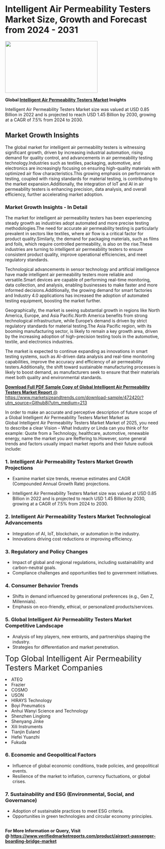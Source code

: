 <H1>Intelligent Air Permeability Testers Market Size, Growth and Forecast from 2024 - 2031</H1><img class="aligncenter size-medium wp-image-584254" src="https://thirdeyenews.in/wp-content/uploads/2024/09/Global-Market-Research-300x168.jpeg" alt="" width="300" height="168" /><p><strong>Global&nbsp;<a href="https://www.marketsizeandtrends.com/download-sample/472420/?utm_source=Github8j?utm_medium=213">Intelligent Air Permeability Testers Market</a> Insights</strong></p><p>Intelligent Air Permeability Testers Market size was valued at USD 0.85 Billion in 2022 and is projected to reach USD 1.45 Billion by 2030, growing at a CAGR of 7.5% from 2024 to 2030.</p><p><h2>Market Growth Insights</h2> <p>The global market for intelligent air permeability testers is witnessing significant growth, driven by increasing industrial automation, rising demand for quality control, and advancements in air permeability testing technology.Industries such as textiles, packaging, automotive, and electronics are increasingly focusing on ensuring high-quality materials with optimized air flow characteristics.This growing emphasis on performance testing, coupled with rising standards for material testing, is contributing to the market expansion.Additionally, the integration of IoT and AI in air permeability testers is enhancing precision, data analysis, and overall efficiency, further accelerating market adoption.</p> <p><a href="#"></a></p> <h3>Market Growth Insights - In Detail</h3> <p>The market for intelligent air permeability testers has been experiencing steady growth as industries adopt automated and more precise testing methodologies.The need for accurate air permeability testing is particularly prevalent in sectors like textiles, where air flow is a critical factor for product quality.Similarly, the demand for packaging materials, such as films and foils, which require controlled permeability, is also on the rise.These industries are turning to intelligent air permeability testers to ensure consistent product quality, improve operational efficiencies, and meet regulatory standards.</p> <p>Technological advancements in sensor technology and artificial intelligence have made intelligent air permeability testers more reliable and versatile.Smart devices are capable of performing real-time monitoring, data collection, and analysis, enabling businesses to make faster and more informed decisions.Additionally, the growing demand for smart factories and Industry 4.0 applications has increased the adoption of automated testing equipment, boosting the market further.</p> <p>Geographically, the market is seeing substantial growth in regions like North America, Europe, and Asia Pacific.North America benefits from strong technological infrastructure, while Europe’s demand is driven by strict regulatory standards for material testing.The Asia Pacific region, with its booming manufacturing sector, is likely to remain a key growth area, driven by the increasing adoption of high-precision testing tools in the automotive, textile, and electronics industries.</p> <p>The market is expected to continue expanding as innovations in smart testing systems, such as AI-driven data analysis and real-time monitoring capabilities, improve the accuracy and efficiency of air permeability testers.Additionally, the shift toward sustainable manufacturing processes is likely to boost demand, as manufacturers seek to ensure that their materials meet both quality and environmental standards.</p> <p><a href="#"></p><p><span class=""><strong>Download Full PDF Sample Copy of Global Intelligent Air Permeability Testers Market Report</strong> @ <a href="https://www.marketsizeandtrends.com/download-sample/472420/?utm_source=Github8j?utm_medium=213" target="_blank">https://www.marketsizeandtrends.com/download-sample/472420/?utm_source=Github8j?utm_medium=213</a></span></p><p>In order to make an accurate and perceptive description of future scope of a Global&nbsp;Intelligent Air Permeability Testers Market Market as Global&nbsp;Intelligent Air Permeability Testers Market Market of 2025, you need to describe a clear Vision &ndash; What Industry or Linda can you think of for example: Quote from a Technology, healthcare, automotive, renewable energy, name the market you are Reffering to.However, some general trends and factors usually impact market reports and their future outlook include:</p><h3>1.&nbsp;<strong>Intelligent Air Permeability Testers Market Growth Projections</strong></h3><ul><li>Examine market size trends, revenue estimates and CAGR (Compounded Annual Growth Rate) projections.</li><li><p>Intelligent Air Permeability Testers Market size was valued at USD 0.85 Billion in 2022 and is projected to reach USD 1.45 Billion by 2030, growing at a CAGR of 7.5% from 2024 to 2030.</p></li></ul><h3>2.&nbsp;<strong>Intelligent Air Permeability Testers Market Technological Advancements</strong></h3><ul><li>Integration of AI, IoT, blockchain, or automation in the industry.</li><li>Innovations driving cost reductions or improving efficiency.</li></ul><h3>3.&nbsp;<strong>Regulatory and Policy Changes</strong></h3><ul><li>Impact of global and regional regulations, including sustainability and carbon-neutral goals.</li><li>Compliance challenges and opportunities tied to government initiatives.</li></ul><h3>4.&nbsp;<strong>Consumer Behavior Trends</strong></h3><ul><li>Shifts in demand influenced by generational preferences (e.g., Gen Z, Millennials).</li><li>Emphasis on eco-friendly, ethical, or personalized products/services.</li></ul><h3>5.&nbsp;<strong>Global Intelligent Air Permeability Testers Market Competitive Landscape</strong></h3><ul><li>Analysis of key players, new entrants, and partnerships shaping the industry.</li><li>Strategies for differentiation and market penetration.</li></ul><p data-pm-slice="1 1 []"><span style="color: inherit; font-family: inherit; font-size: 25px;">Top Global Intelligent Air Permeability Testers Market Companies</span></p><div class="" data-test-id=""><p><li>ATEQ</li><li> Frazier</li><li> COSMO</li><li> USON</li><li> HIRAYS Technology</li><li> Boyi Pneumatics</li><li> Anhui Wanyi Science and Technology</li><li> Shenzhen Linglong</li><li> Shenyang Jinke</li><li> Xili Instruments</li><li> Tianjin Euland</li><li> Hefei Yuanzhi</li><li> Fukuda</li></p></div><h3>6.&nbsp;<strong>Economic and Geopolitical Factors</strong></h3><ul><li>Influence of global economic conditions, trade policies, and geopolitical events.</li><li>Resilience of the market to inflation, currency fluctuations, or global crises.</li></ul><h3>7.&nbsp;<strong>Sustainability and ESG (Environmental, Social, and Governance)</strong></h3><ul><li>Adoption of sustainable practices to meet ESG criteria.</li><li>Opportunities in green technologies and circular economy principles.</li></ul><h2><strong style="font-size: 14px;">For More Information or Query, Visit @&nbsp;</strong><a style="background-color: #ffffff; font-size: 14px;" href="https://www.marketsizeandtrends.com/report/intelligent-air-permeability-testers-market/" target="_blank">https://www.verifiedmarketreports.com/product/airport-passenger-boarding-bridge-market</a></h2>